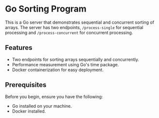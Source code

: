 # Go Sorting Program

This is a Go server that demonstrates sequential and concurrent sorting of arrays. The server has two endpoints, `/process-single` for sequential processing and `/process-concurrent` for concurrent processing.


## Features

- Two endpoints for sorting arrays sequentially and concurrently.
- Performance measurement using Go's time package.
- Docker containerization for easy deployment.

## Prerequisites

Before you begin, ensure you have the following:

- Go installed on your machine.
- Docker installed.

